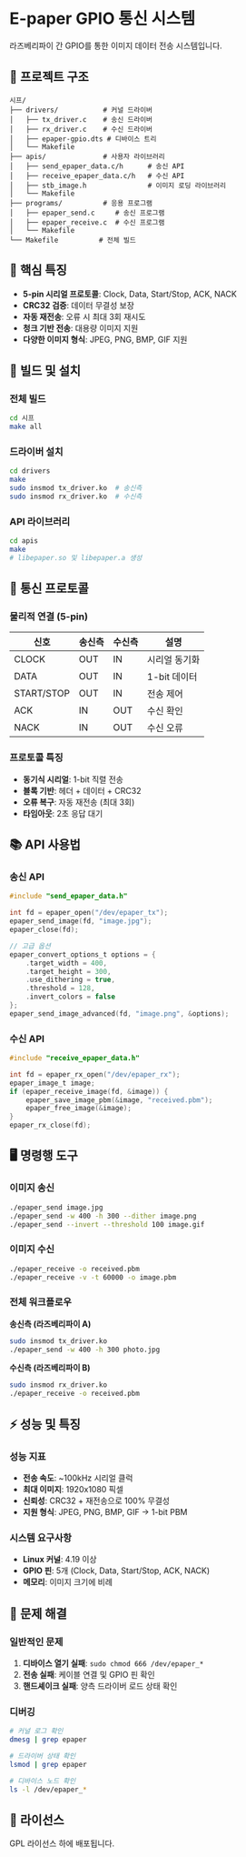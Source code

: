 # E-paper GPIO 통신 시스템

라즈베리파이 간 GPIO를 통한 이미지 데이터 전송 시스템입니다.

## 📁 프로젝트 구조

```
시프/
├── drivers/           # 커널 드라이버
│   ├── tx_driver.c    # 송신 드라이버
│   ├── rx_driver.c    # 수신 드라이버
│   ├── epaper-gpio.dts # 디바이스 트리
│   └── Makefile
├── apis/              # 사용자 라이브러리
│   ├── send_epaper_data.c/h      # 송신 API
│   ├── receive_epaper_data.c/h   # 수신 API
│   ├── stb_image.h               # 이미지 로딩 라이브러리
│   └── Makefile
├── programs/          # 응용 프로그램
│   ├── epaper_send.c     # 송신 프로그램
│   ├── epaper_receive.c  # 수신 프로그램
│   └── Makefile
└── Makefile          # 전체 빌드
```

## 🔧 핵심 특징

- **5-pin 시리얼 프로토콜**: Clock, Data, Start/Stop, ACK, NACK
- **CRC32 검증**: 데이터 무결성 보장
- **자동 재전송**: 오류 시 최대 3회 재시도
- **청크 기반 전송**: 대용량 이미지 지원
- **다양한 이미지 형식**: JPEG, PNG, BMP, GIF 지원

## 🚀 빌드 및 설치

### 전체 빌드

```bash
cd 시프
make all
```

### 드라이버 설치

```bash
cd drivers
make
sudo insmod tx_driver.ko  # 송신측
sudo insmod rx_driver.ko  # 수신측
```

### API 라이브러리

```bash
cd apis
make
# libepaper.so 및 libepaper.a 생성
```

## 📡 통신 프로토콜

### 물리적 연결 (5-pin)

| 신호       | 송신측 | 수신측 | 설명          |
| ---------- | ------ | ------ | ------------- |
| CLOCK      | OUT    | IN     | 시리얼 동기화 |
| DATA       | OUT    | IN     | 1-bit 데이터  |
| START/STOP | OUT    | IN     | 전송 제어     |
| ACK        | IN     | OUT    | 수신 확인     |
| NACK       | IN     | OUT    | 수신 오류     |

### 프로토콜 특징

- **동기식 시리얼**: 1-bit 직렬 전송
- **블록 기반**: 헤더 + 데이터 + CRC32
- **오류 복구**: 자동 재전송 (최대 3회)
- **타임아웃**: 2초 응답 대기

## 📚 API 사용법

### 송신 API

```c
#include "send_epaper_data.h"

int fd = epaper_open("/dev/epaper_tx");
epaper_send_image(fd, "image.jpg");
epaper_close(fd);

// 고급 옵션
epaper_convert_options_t options = {
    .target_width = 400,
    .target_height = 300,
    .use_dithering = true,
    .threshold = 128,
    .invert_colors = false
};
epaper_send_image_advanced(fd, "image.png", &options);
```

### 수신 API

```c
#include "receive_epaper_data.h"

int fd = epaper_rx_open("/dev/epaper_rx");
epaper_image_t image;
if (epaper_receive_image(fd, &image)) {
    epaper_save_image_pbm(&image, "received.pbm");
    epaper_free_image(&image);
}
epaper_rx_close(fd);
```

## 🖥️ 명령행 도구

### 이미지 송신

```bash
./epaper_send image.jpg
./epaper_send -w 400 -h 300 --dither image.png
./epaper_send --invert --threshold 100 image.gif
```

### 이미지 수신

```bash
./epaper_receive -o received.pbm
./epaper_receive -v -t 60000 -o image.pbm
```

### 전체 워크플로우

**송신측 (라즈베리파이 A)**

```bash
sudo insmod tx_driver.ko
./epaper_send -w 400 -h 300 photo.jpg
```

**수신측 (라즈베리파이 B)**

```bash
sudo insmod rx_driver.ko
./epaper_receive -o received.pbm
```

## ⚡ 성능 및 특징

### 성능 지표

- **전송 속도**: ~100kHz 시리얼 클럭
- **최대 이미지**: 1920x1080 픽셀
- **신뢰성**: CRC32 + 재전송으로 100% 무결성
- **지원 형식**: JPEG, PNG, BMP, GIF → 1-bit PBM

### 시스템 요구사항

- **Linux 커널**: 4.19 이상
- **GPIO 핀**: 5개 (Clock, Data, Start/Stop, ACK, NACK)
- **메모리**: 이미지 크기에 비례

## 🐛 문제 해결

### 일반적인 문제

1. **디바이스 열기 실패**: `sudo chmod 666 /dev/epaper_*`
2. **전송 실패**: 케이블 연결 및 GPIO 핀 확인
3. **핸드셰이크 실패**: 양측 드라이버 로드 상태 확인

### 디버깅

```bash
# 커널 로그 확인
dmesg | grep epaper

# 드라이버 상태 확인
lsmod | grep epaper

# 디바이스 노드 확인
ls -l /dev/epaper_*
```

## 📄 라이선스

GPL 라이선스 하에 배포됩니다.
